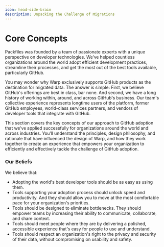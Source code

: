 ```yaml
---
icon: head-side-brain
description: Unpacking the Challenge of Migrations
---
```


# Core Concepts

Packfiles was founded by a team of passionate experts with a unique perspective on developer technologies. We've helped countless organizations around the world adopt efficient development practices, streamline their processes, and get the most out of the best tools available, particularly GitHub.

You may wonder why Warp exclusively supports GitHub products as the destination for migrated data. The answer is simple: First, we believe GitHub's offerings are best in class, bar none. And second, we have a long history of working within, around, and across GitHub's business. Our team's collective experience represents longtime users of the platform, former GitHub employees, world-class services partners, and vendors of developer tools that integrate with GitHub.

This section covers the key concepts of our approach to GitHub adoption that we've applied successfully for organizations around the world and across industries. You'll understand the principles, design philosophy, and rationale that have influenced the design of Warp, and how they work together to create an experience that empowers your organization to efficiently and effectively tackle the challenge of GitHub adoption.

### Our Beliefs

We believe that:

* Adopting the world's best developer tools should be as easy as using them.&#x20;
* Tools supporting your adoption process should unlock speed and productivity. And they should allow you to move at the most comfortable pace for your organization's priorities.
* Tools should be designed to eliminate bottlenecks. They should empower teams by increasing their ability to communicate, collaborate, and share context.
* Tools should meet people where they are by delivering a polished, accessible experience that's easy for people to use and understand.
* Tools should respect an organization's right to the privacy and security of their data, without compromising on usability and safety.

